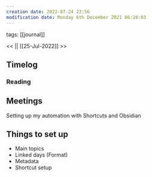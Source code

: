 ```yaml
---
creation date: 2022-07-24 23:56
modification date: Monday 6th December 2021 06:26:03
---
```


tags: [[journal]]

<<  || [[25-Jul-2022]] >>

## Timelog

### Reading


## Meetings

Setting up my automation with Shortcuts and Obsidian

## Things to set up
- Main topics
- Linked days (Format)
- Metadata
- Shortcut setup
